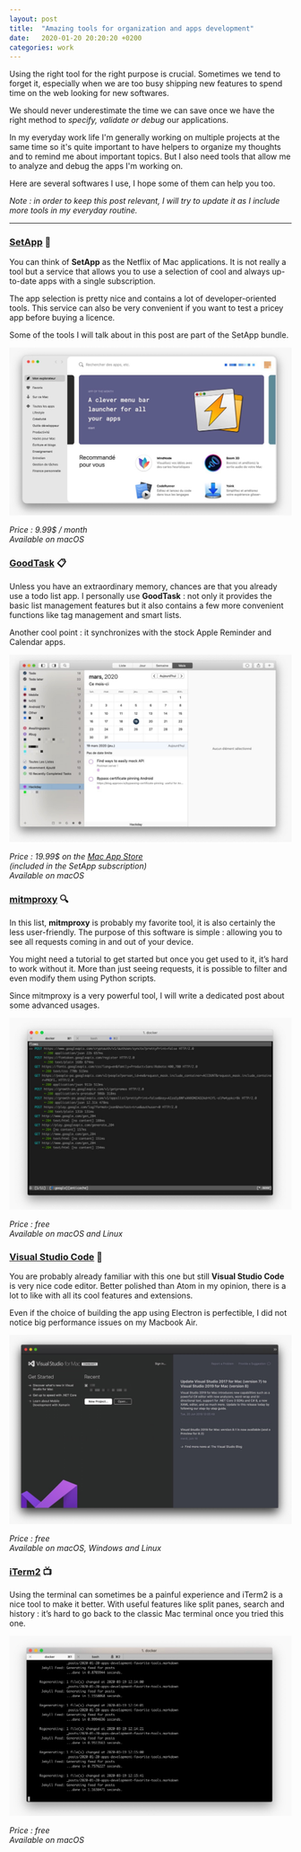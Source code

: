 ```yaml
---
layout: post
title:  "Amazing tools for organization and apps development"
date:   2020-01-20 20:20:20 +0200
categories: work
---
```

Using the right tool for the right purpose is crucial. Sometimes we tend to forget it, especially when we are too busy shipping new features to spend time on the web looking for new softwares.

We should never underestimate the time we can save once we have the right method to _specify, validate or debug_ our applications.

In my everyday work life I'm generally working on multiple projects at the same time so it's quite important to have helpers to organize my thoughts and to remind me about important topics. But I also need tools that allow me to analyze and debug the apps I'm working on.

Here are several softwares I use, I hope some of them can help you too.

_Note : in order to keep this post relevant, I will try to update it as I include more tools in my everyday routine._

---- 

### <a href="https://setapp.com" target="_blank">SetApp</a> 💎
You can think of **SetApp** as the Netflix of Mac applications. It is not really a tool but a service that allows you to use a selection of cool and always up-to-date apps with a single subscription.

The app selection is pretty nice and contains a lot of developer-oriented tools. This service can also be very convenient if you want to test a pricey app before buying a licence.

Some of the tools I will talk about in this post are part of the SetApp bundle.

![SetApp](/assets/images/tools/setapp.jpg)

_Price : 9.99$ / month_  
_Available on macOS_

### <a href="http://goodtaskapp.com" target="_blank">GoodTask</a> 📋
Unless you have an extraordinary memory, chances are that you already use a todo list app. I personally use **GoodTask** : not only it provides the basic list management features but it also contains a few more convenient functions like tag management and smart lists.

Another cool point : it synchronizes with the stock Apple Reminder and Calendar apps.

![GoodTask](/assets/images/tools/goodtask.jpg)

_Price : 19.99$ on the [Mac App Store](https://itunes.apple.com/app/id1143437985?mt=8)_  
_(included in the SetApp subscription)_  
_Available on macOS_

### <a href="https://mitmproxy.org" target="_blank">mitmproxy</a> 🔍
In this list, **mitmproxy** is probably my favorite tool, it is also certainly the less user-friendly. The purpose of this software is simple : allowing you to see all requests coming in and out of your device.

You might need a tutorial to get started but once you get used to it, it’s hard to work without it. More than just seeing requests, it is possible to filter and even modify them using Python scripts.

Since mitmproxy is a very powerful tool, I will write a dedicated post about some advanced usages.

![mitmproxy](/assets/images/mitmproxy/mitmproxy.jpg)

_Price : free_  
_Available on macOS and Linux_

### <a href="https://code.visualstudio.com/" target="_blank">Visual Studio Code</a> 💾
You are probably already familiar with this one but still **Visual Studio Code** is very nice code editor. Better polished than Atom in my opinion, there is a lot to like with all its cool features and extensions.

Even if the choice of building the app using Electron is perfectible, I did not notice big performance issues on my Macbook Air.

![Visual Studio Code](/assets/images/tools/vscode.jpg)

_Price : free_  
_Available on macOS, Windows and Linux_

### <a href="https://www.iterm2.com" target="_blank">iTerm2</a> 📺
Using the terminal can sometimes be a painful experience and iTerm2 is a nice tool to make it better. With useful features like split panes, search and history : it’s hard to go back to the classic Mac terminal once you tried this one.

![iTerm2](/assets/images/tools/iterm2.jpg)

_Price : free_  
_Available on macOS_
